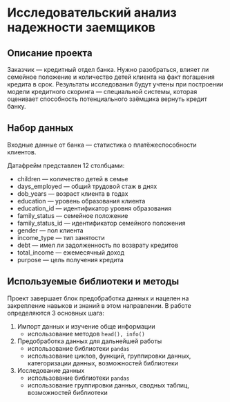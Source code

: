 # Исследовательский анализ надежности заемщиков

## Описание проекта

Заказчик — кредитный отдел банка. Нужно разобраться, влияет ли семейное положение и количество детей клиента на факт погашения кредита в срок.
Результаты исследования будут учтены при построении модели кредитного скоринга — специальной системы, которая оценивает способность потенциального заёмщика вернуть кредит банку.

## Набор данных

Входные данные от банка — статистика о платёжеспособности клиентов.

Датафрейм представлен 12 столбцами:
- children — количество детей в семье
- days_employed — общий трудовой стаж в днях
- dob_years — возраст клиента в годах
- education — уровень образования клиента
- education_id — идентификатор уровня образования
- family_status — семейное положение
- family_status_id — идентификатор семейного положения
- gender — пол клиента
- income_type — тип занятости
- debt — имел ли задолженность по возврату кредитов
- total_income — ежемесячный доход
- purpose — цель получения кредита

## Используемые библиотеки и методы

Проект завершает блок предобработка данных и нацелен на закрепление навыков и знаний в этом направлении. В работе определяются 3 основных шага:
1. Импорт данных и изучение обще информации
    - использование методов `head(), info()`
2. Предобработка данных для дальнейшей работы
    - использование библиотеки `pandas`
    - использование циклов, функций, группировки данных, категоризации данных, возможностей библиотеки
3. Исследование данных
    - использование библиотеки `pandas`
    - использование группировки данных, сводных таблиц, возможностей библиотеки
